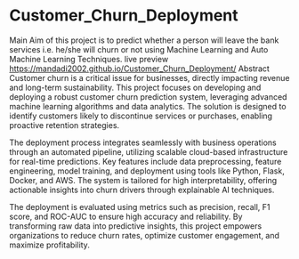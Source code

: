 # Customer_Churn_Deployment
Main Aim of this project is to predict whether a person will leave the bank services i.e. he/she will churn or not using Machine Learning and Auto Machine Learning Techniques. 
live preview
https://mandadi2002.github.io/Customer_Churn_Deployment/ 
Abstract
Customer churn is a critical issue for businesses, directly impacting revenue and long-term sustainability. This project focuses on developing and deploying a robust customer churn prediction system, leveraging advanced machine learning algorithms and data analytics. The solution is designed to identify customers likely to discontinue services or purchases, enabling proactive retention strategies.

The deployment process integrates seamlessly with business operations through an automated pipeline, utilizing scalable cloud-based infrastructure for real-time predictions. Key features include data preprocessing, feature engineering, model training, and deployment using tools like Python, Flask, Docker, and AWS. The system is tailored for high interpretability, offering actionable insights into churn drivers through explainable AI techniques.

The deployment is evaluated using metrics such as precision, recall, F1 score, and ROC-AUC to ensure high accuracy and reliability. By transforming raw data into predictive insights, this project empowers organizations to reduce churn rates, optimize customer engagement, and maximize profitability.


